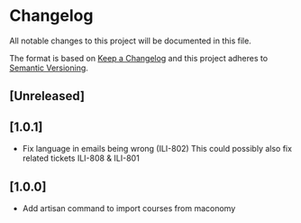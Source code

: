 # Changelog
All notable changes to this project will be documented in this file.

The format is based on [Keep a Changelog](http://keepachangelog.com/en/1.0.0/)
and this project adheres to [Semantic Versioning](http://semver.org/spec/v2.0.0.html).

## [Unreleased]

## [1.0.1]
- Fix language in emails being wrong (ILI-802)
This could possibly also fix related tickets ILI-808 & ILI-801

## [1.0.0]
- Add artisan command to import courses from maconomy
